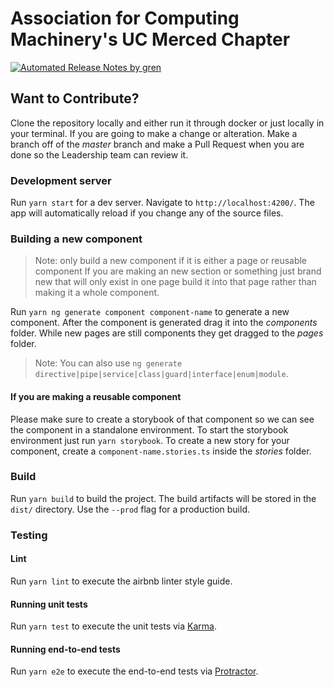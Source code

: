 # Association for Computing Machinery's UC Merced Chapter

[![Automated Release Notes by gren](https://img.shields.io/badge/%F0%9F%A4%96-release%20notes-00B2EE.svg)](https://github-tools.github.io/github-release-notes/)

## Want to Contribute?

Clone the repository locally and either run it through docker or just locally in your terminal. If you are going to make a change or alteration. Make a branch off of the *master* branch and make a Pull Request when you are done so the Leadership team can review it.

### Development server

Run `yarn start` for a dev server. Navigate to `http://localhost:4200/`. The app will automatically reload if you change any of the source files.

### Building a new component

> Note: only build a new component if it is either a page or reusable component
> If you are making an new section or something just brand new that will only exist in one page build it into that page rather than making it a whole component.

Run `yarn ng generate component component-name` to generate a new component. After the component is generated drag it into the _components_ folder. While new pages are still components they get dragged to the _pages_ folder.

> Note: You can also use `ng generate directive|pipe|service|class|guard|interface|enum|module`.

#### If you are making a reusable component

Please make sure to create a storybook of that component so we can see the component in a standalone environment. To start the storybook environment just run `yarn storybook`. To create a new story  for your component, create a `component-name.stories.ts` inside the _stories_ folder.

### Build

Run `yarn build` to build the project. The build artifacts will be stored in the `dist/` directory. Use the `--prod` flag for a production build.

### Testing

#### Lint

Run `yarn lint` to execute the airbnb linter style guide.

#### Running unit tests

Run `yarn test` to execute the unit tests via [Karma](https://karma-runner.github.io).

#### Running end-to-end tests

Run `yarn e2e` to execute the end-to-end tests via [Protractor](http://www.protractortest.org/).
